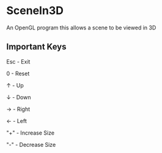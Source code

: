# SceneIn3D
An OpenGL program this allows a scene to be viewed in 3D

## Important Keys 

Esc - Exit  

0 - Reset 

↑ - Up 

↓ - Down 

→ - Right 

← - Left 

"+" - Increase Size

"-" - Decrease Size 
